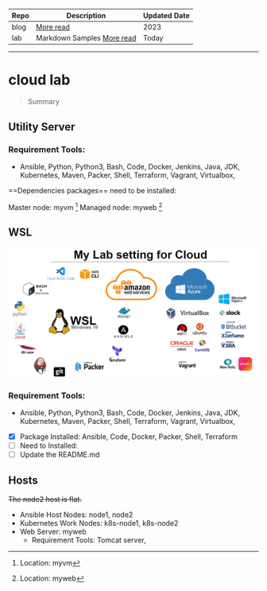 
| Repo | Description | Updated Date |
| ----------- | ----------- | ----------- |
| blog | [More read](https://dial2vincent.github.io/) | 2023 |
| lab | Markdown Samples [More read](https://github.com/dial2vincent/lab) | Today |
--- 
# cloud lab
> Summary
## Utility Server
### Requirement Tools: 
- Ansible, Python, Python3, Bash, Code, Docker, Jenkins, Java, JDK, Kubernetes, Maven, Packer, Shell, Terraform, Vagrant, Virtualbox, 

==Dependencies packages== need to be installed:

Master node: myvm [^1]
Managed node: myweb [^2]

[^1]: Location: myvm
[^2]: Location: myweb

## WSL
![Tools on WSL](wsl.PNG)
### Requirement Tools: 
- Ansible, Python, Python3, Bash, Code, Docker, Jenkins, Java, JDK, Kubernetes, Maven, Packer, Shell, Terraform, Vagrant, Virtualbox, 
- [x] Package Installed: Ansible, Code, Docker, Packer, Shell, Terraform
- [ ] Need to Installed: 
- [ ] Update the README.md

## Hosts
~~The node2 host is flat.~~
- Ansible Host Nodes: node1, node2
- Kubernetes Work Nodes: k8s-node1, k8s-node2
- Web Server: myweb
  - Requirement Tools: Tomcat server,
  

